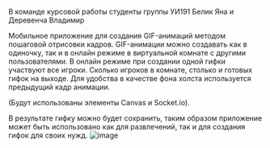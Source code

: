 В команде курсовой работы студенты группы УИ191 Белик Яна и Деревенча Владимир

Мобильное приложение для создания GIF-анимаций методом пошаговой отрисовки кадров. GIF-анимации можно создавать как в одиночку, так и в онлайн режиме в виртуальной комнате с другими пользователями. В онлайн режиме при создании одной гифки участвуют все игроки. Сколько игроков в комнате, столько и готовых гифок на выходе. Для удобства в качестве фона холста используется предыдущий кадр анимации.

(Будут использованы элементы Canvas и Socket.io). 

В результате гифку можно будет сохранить, таким образом приложение может быть использовано как для развлечений, так и для создания гифок для своих нужд.
![image](https://user-images.githubusercontent.com/71470363/162616520-0acea501-2a21-468c-ac42-0bb1982912f1.png)
